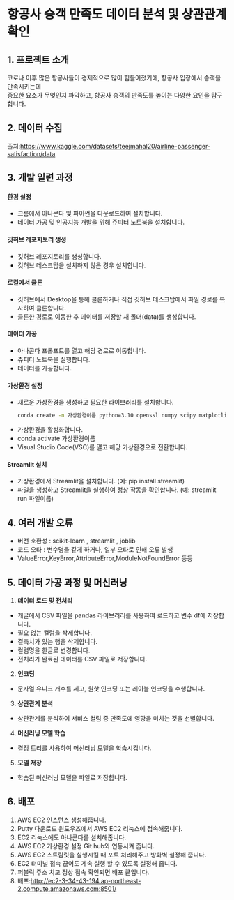 # 항공사 승객 만족도 데이터 분석 및 상관관계 확인

## 1. 프로젝트 소개
코로나 이후 많은 항공사들이 경제적으로 많이 힘들어졌기에, 항공사 입장에서 승객을 만족시키는데  
중요한 요소가 무엇인지 파악하고, 항공사 승객의 만족도를 높이는 다양한 요인을 탐구합니다. 

## 2. 데이터 수집
출처:https://www.kaggle.com/datasets/teejmahal20/airline-passenger-satisfaction/data

## 3. 개발 일련 과정

#### 환경 설정
- 크롬에서 아나콘다 및 파이썬을 다운로드하여 설치합니다.
- 데이터 가공 및 인공지능 개발을 위해 쥬피터 노트북을 설치합니다.

#### 깃허브 레포지토리 생성

- 깃허브 레포지토리를 생성합니다.
- 깃허브 데스크탑을 설치하지 않은 경우 설치합니다.

#### 로컬에서 클론

- 깃허브에서 Desktop을 통해 클론하거나 직접 깃허브 데스크탑에서 파일 경로를 복사하여 클론합니다.
- 클론한 경로로 이동한 후 데이터를 저장할 새 폴더(data)를 생성합니다.

#### 데이터 가공

- 아나콘다 프롬프트를 열고 해당 경로로 이동합니다.
- 쥬피터 노트북을 실행합니다.
- 데이터를 가공합니다.

#### 가상환경 설정

- 새로운 가상환경을 생성하고 필요한 라이브러리를 설치합니다.
  ```bash
  conda create -n 가상환경이름 python=3.10 openssl numpy scipy matplotlib ipython scikit-learn pandas pillow jupyter seaborn

 - 가상환경을 활성화합니다.
 - conda activate 가상환경이름
- Visual Studio Code(VSC)를 열고 해당 가상환경으로 전환합니다.

#### Streamlit 설치
- 가상환경에서 Streamlit을 설치합니다. (예: pip install streamlit)
- 파일을 생성하고 Streamlit을 실행하여 정상 작동을 확인합니다. (예: streamlit run 파일이름)


## 4. 여러 개발 오류
- 버전 호환성 : scikit-learn , streamlit , joblib
- 코드 오타 : 변수명을 같게 하거나, 일부 오타로 인해 오류 발생
- ValueError,KeyError,AttributeError,ModuleNotFoundError 등등

## 5. 데이터 가공 과정 및 머신러닝

1) **데이터 로드 및 전처리**  
- 캐글에서 CSV 파일을 pandas 라이브러리를 사용하여 로드하고 변수 df에 저장합니다.  
- 필요 없는 컬럼을 삭제합니다.  
- 결측치가 있는 행을 삭제합니다.  
- 컬럼명을 한글로 변경합니다.  
- 전처리가 완료된 데이터를 CSV 파일로 저장합니다.  

2) **인코딩**  
- 문자열 유니크 개수를 세고, 원핫 인코딩 또는 레이블 인코딩을 수행합니다.

3) **상관관계 분석**
- 상관관계를 분석하여 서비스 컬럼 중 만족도에 영향을 미치는 것을 선별합니다.

4) **머신러닝 모델 학습**
- 결정 트리를 사용하여 머신러닝 모델을 학습시킵니다.

5) **모델 저장**
- 학습된 머신러닝 모델을 파일로 저장합니다.

## 6. 배포
1) AWS EC2 인스턴스 생성해줍니다.
2) Putty 다운로드 윈도우즈에서 AWS EC2 리눅스에 접속해줍니다.
3) EC2 리눅스에도 아나콘다를 설치해줍니다.
4) AWS EC2 가상환경 설정 Git hub와 연동시켜 줍니다.
5) AWS EC2 스트림릿을 실행시킬 때 포트 처리해주고 방화벽 설정해 줍니다.
6) EC2 터미널 접속 끊어도 계속 실행 할 수 있도록 설정해 줍니다.
7) 퍼블릭 주소 치고 정상 접속 확인되면 배포 끝입니다.
8) 배포:http://ec2-3-34-43-194.ap-northeast-2.compute.amazonaws.com:8501/

